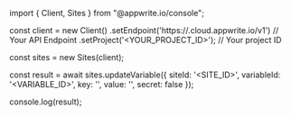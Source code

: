 import { Client, Sites } from "@appwrite.io/console";

const client = new Client()
    .setEndpoint('https://<REGION>.cloud.appwrite.io/v1') // Your API Endpoint
    .setProject('<YOUR_PROJECT_ID>'); // Your project ID

const sites = new Sites(client);

const result = await sites.updateVariable({
    siteId: '<SITE_ID>',
    variableId: '<VARIABLE_ID>',
    key: '<KEY>',
    value: '<VALUE>',
    secret: false
});

console.log(result);
